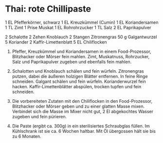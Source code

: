 # Thai: rote Chillipaste

1 EL Pfefferkörner, schwarz
1 EL Kreuzkümmel (Cumin)
1 EL Koriandersamen
1 TL Zimt
1 Prise Muskat
1 EL Rohrohrzucker
1 TL Salz
2 EL Paprikapulver

2 Schalotte
2 Zehen Knoblauch
2 Stangen Zitronengras
50 g Galgantwurzel
5 Koriander
2 Kaffir-Limettenblatt
5 EL Chiliflocken

1. Pfeffer, Kreuzkümmel und Koriandersamen in einem Food-Prozessor, Blitzhacker oder Mörser fein mahlen. Zimt, Muskatnuss, Rohrzucker, Salz und Paprikapulver zugeben und ebenfalls fein mahlen.

2. Schalotten und Knoblauch schälen und fein würfeln. Zitronengras putzen, dabei die äußeren holzigen Blätter entfernen. In feine Ringe schneiden. Galgant schälen und fein würfeln. Korianderwurzel fein hacken. Kaffir-Limettenblätter abspülen, trocken tupfen und fein schneiden.

3. Die vorbereiteten Zutaten mit den Chiliflocken in den Food-Prozessor, Blitzhacker oder Mörser geben und zu einer glatten Masse mixen. Verbindet sich die Masse im Mixer nicht gut, 2 El abgekochtes Wasser zugeben und fein pürieren.

4. Die Paste (ergibt ca. 300g) in ein sterilisiertes Schraubglas füllen. Im Kühlschrank ist sie ca.
   6 Wochen haltbar. Mit Öl übergossen hält sie bis zu 6 Monaten.

